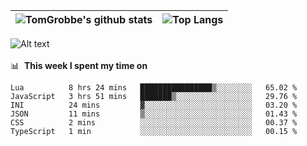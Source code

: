 |![TomGrobbe's github stats](https://github-readme-stats.vercel.app/api?username=egerdnc&count_private=true&show_icons=true&theme=dracula&disable_animations=true&include_all_commits=true)|![Top Langs](https://github-readme-stats.vercel.app/api/top-langs/?username=egerdnc&theme=dracula&langs_count=10&layout=compact)|
|:-:|:-:|

![Alt text](https://spotify-recently-played-readme.vercel.app/api?user=i4a9i8pn8x8vvskq8v52yhckr)
<br>
<br>
📊 &nbsp;**This week I spent my time on**
<!--START_SECTION:waka-->

```text
Lua          8 hrs 24 mins   ████████████████▒░░░░░░░░   65.02 %
JavaScript   3 hrs 51 mins   ███████▒░░░░░░░░░░░░░░░░░   29.76 %
INI          24 mins         ▓░░░░░░░░░░░░░░░░░░░░░░░░   03.20 %
JSON         11 mins         ▒░░░░░░░░░░░░░░░░░░░░░░░░   01.43 %
CSS          2 mins          ░░░░░░░░░░░░░░░░░░░░░░░░░   00.37 %
TypeScript   1 min           ░░░░░░░░░░░░░░░░░░░░░░░░░   00.15 %
```

<!--END_SECTION:waka-->
